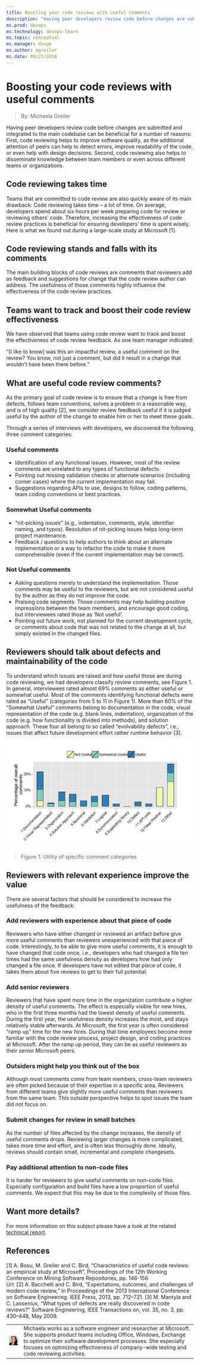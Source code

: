 ```yaml
---
title: Boosting your code reviews with useful comments
description: "Having peer developers review code before changes are submitted and integrated to the main codebase can be beneficial for a number of reasons: First, code reviewing helps to improve software quality, as the additional attention of peers can help to detect errors, improve readability of the code, or even help with design decisions. Second, code reviewing also helps to disseminate knowledge between team members or even across different teams or organizations."
ms.prod: devops
ms.technology: devops-learn
ms.topic: conceptual
ms.manager: douge
ms.author: mgreiler
ms.date: 09/27/2016
---
```


# Boosting your code reviews with useful comments
> By: Michaela Greiler

Having peer developers review code before changes are submitted and
integrated to the main codebase can be beneficial for a number of
reasons: First, code reviewing helps to improve software quality, as the
additional attention of peers can help to detect errors, improve
readability of the code, or even help with design decisions. Second,
code reviewing also helps to disseminate knowledge between team members
or even across different teams or organizations.

## Code reviewing takes time
Teams that are committed to code review are also quickly aware of its
main drawback: Code reviewing takes time – a lot of time. On average,
developers spend about six hours per week preparing code for review or
reviewing others’ code. Therefore, increasing the effectiveness of code
review practices is beneficial for ensuring developers’ time is spent
wisely. Here is what we found out during a large-scale study at
Microsoft \[1\].

## Code reviewing stands and falls with its comments
The main building blocks of code reviews are comments that reviewers add
as feedback and suggestions for change that the code review author can
address. The usefulness of those comments highly influence the
effectiveness of the code review practices.

## Teams want to track and boost their code review effectiveness
We have observed that teams using code review want to track and boost
the effectiveness of code review feedback. As one team manager
indicated:

“\[I like to know\] was this an impactful review, a useful comment on
the review? You know, not just a comment, but did it result in a change
that wouldn’t have been there before.”

## What are useful code review comments?
As the primary goal of code review is to ensure that a change is free
from defects, follows team conventions, solves a problem in a reasonable
way, and is of high quality \[2\], we consider review feedback useful if
it is judged useful by the author of the change to enable him or her to
meet these goals.

Through a series of interviews with developers, we discovered the
following three comment categories:

### Useful comments

- Identification of any functional issues. However, most of the review comments are unrelated to any types of functional defects.
- Pointing out missing validation checks or alternate scenarios (including corner cases) where the current implementation may fail.
- Suggestions regarding APIs to use, designs to follow, coding patterns, team coding conventions or best practices.

### Somewhat Useful comments

- “nit-picking issues” (e.g., indentation, comments, style, identifier naming, and typos). Resolution of nit-picking issues helps long-term
    project maintenance.
- Feedback / questions to help authors to think about an alternate implementation or a way to refactor the code to make it more comprehensible (even if the current implementation may be correct).

### Not Useful comments

- Asking questions merely to understand the implementation. Those comments may be useful to the reviewers, but are not considered useful by the author as they do not improve the code.
- Praising code segments. Those comments may help building positive impressions between the team members, and encourage good coding, but interviewees rated those as ‘Not useful’.
- Pointing out future work, not planned for the current development cycle, or comments about code that was not related to the change at all, but simply existed in the changed files.

## Reviewers should talk about defects and maintainability of the code
To understand which issues are raised and how useful those are during code reviewing, we had developers classify review comments, see Figure 1. In general, interviewees rated almost 69% comments as either useful
or somewhat useful. Most of the comments identifying functional defects
were rated as “Useful” (categories from 5 to 11 in Figure 1). More than
60% of the “Somewhat Useful” comments belong to documentation in the
code, visual representation of the code (e.g. blank lines, indentation),
organization of the code (e.g. how functionality is divided into
methods), and solution approach. These four all belong to so called
“evolvability defects”, i.e., issues that affect future development
effort rather runtime behavior \[3\].

![Utility of specific comment classifications](../_img/usefulness-of-comments.png)  
> Figure 1: Utility of specific comment categories

## Reviewers with relevant experience improve the value
There are several factors that should be considered to increase the
usefulness of the feedback:

### Add reviewers with experience about that piece of code
Reviewers who have either changed or reviewed an artifact before give
more useful comments than reviewers unexperienced with that piece of
code. Interestingly, to be able to give more useful comments, it is
enough to have changed that code once, i.e., developers who had changed
a file ten times had the same usefulness density as developers how had
only changed a file once. If developers have not edited that piece of
code, it takes them about five reviews to get to their full potential.

### Add senior reviewers
Reviewers that have spent more time in the organization contribute a
higher density of useful comments. The effect is especially visible for
new hires, who in the first three months had the lowest density of
useful comments. During the first year, the usefulness density increases
the most, and stays relatively stable afterwards. At Microsoft, the
first year is often considered “ramp up” time for the new hires. During
that time employees become more familiar with the code review process,
project design, and coding practices at Microsoft. After the ramp up
period, they can be as useful reviewers as their senior Microsoft peers.

### Outsiders might help you think out of the box
Although most comments come from team members, cross-team reviewers are
often picked because of their expertise in a specific area. Reviewers
from different teams give slightly more useful comments than reviewers
from the same team. This outside perspective helps to spot issues the
team did not focus on.

### Submit changes for review in small batches
As the number of files affected by the change increases, the density of
useful comments drops. Reviewing larger changes is more complicated,
takes more time and effort, and is often less thoroughly done. Ideally,
reviews should contain small, incremental and complete changesets.

### Pay additional attention to non-code files
It is harder for reviewers to give useful comments on non-code files.
Especially configuration and build files have a low proportion of useful
comments. We expect that this may be due to the complexity of those
files.

## Want more details?
For more information on this subject please have a look at the related
[technical report](https://www.microsoft.com/en-us/research/wp-content/uploads/2016/02/bosu2015useful.pdf).

## References
\[1\] A. Bosu, M. Greiler and C. Bird, “Characteristics of useful code
reviews: an empirical study at Microsoft”, Proceedings of the 12th
Working Conference on Mining Software Repositories, pp. 146-156  
Url:
\[2\] A. Bacchelli and C. Bird, “Expectations, outcomes, and challenges
of modern code review,” in Proceedings of the 2013 International
Conference on Software Engineering. IEEE Press, 2013, pp. 712–721.
\[3\] M. Mantyla and C. Lassenius, “What types of defects are really
discovered in code reviews?” Software Engineering, IEEE Transactions on,
vol. 35, no. 3, pp. 430–448, May 2009.

|             |                           |
|-------------|---------------------------|
|![Michaela Greiler](../_img/michaelagreiler2_avatar_1502929123-130x130.jpg)|Michaela works as a software engineer and researcher at Microsoft. She supports product teams including Office, Windows, Exchange to optimize their software development processes. She especially focuses on optimizing effectiveness of company-wide testing and code reviewing activities. |
